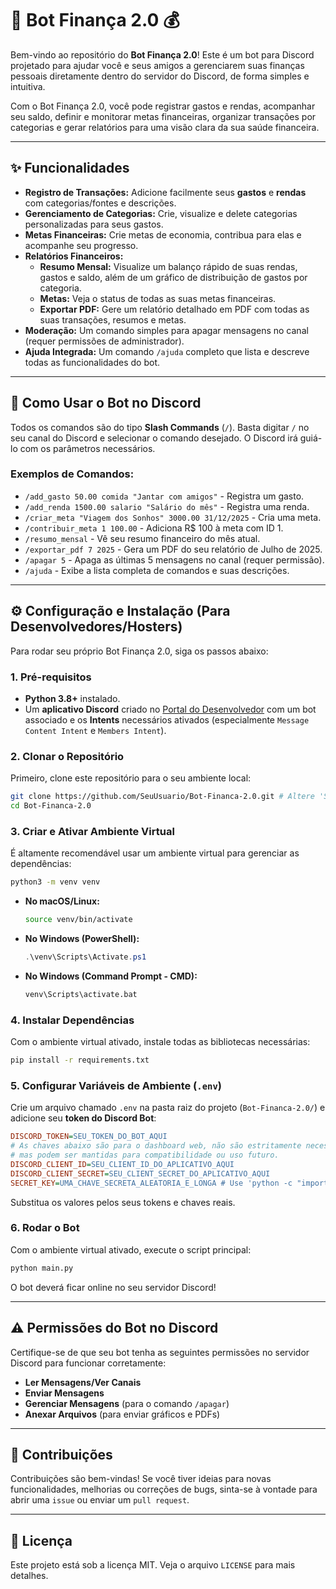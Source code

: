 # 🤖 Bot Finança 2.0 💰

Bem-vindo ao repositório do **Bot Finança 2.0**\! Este é um bot para Discord projetado para ajudar você e seus amigos a gerenciarem suas finanças pessoais diretamente dentro do servidor do Discord, de forma simples e intuitiva.

Com o Bot Finança 2.0, você pode registrar gastos e rendas, acompanhar seu saldo, definir e monitorar metas financeiras, organizar transações por categorias e gerar relatórios para uma visão clara da sua saúde financeira.

-----

## ✨ Funcionalidades

  * **Registro de Transações:** Adicione facilmente seus **gastos** e **rendas** com categorias/fontes e descrições.
  * **Gerenciamento de Categorias:** Crie, visualize e delete categorias personalizadas para seus gastos.
  * **Metas Financeiras:** Crie metas de economia, contribua para elas e acompanhe seu progresso.
  * **Relatórios Financeiros:**
      * **Resumo Mensal:** Visualize um balanço rápido de suas rendas, gastos e saldo, além de um gráfico de distribuição de gastos por categoria.
      * **Metas:** Veja o status de todas as suas metas financeiras.
      * **Exportar PDF:** Gere um relatório detalhado em PDF com todas as suas transações, resumos e metas.
  * **Moderação:** Um comando simples para apagar mensagens no canal (requer permissões de administrador).
  * **Ajuda Integrada:** Um comando `/ajuda` completo que lista e descreve todas as funcionalidades do bot.

-----

## 🚀 Como Usar o Bot no Discord

Todos os comandos são do tipo **Slash Commands** (`/`). Basta digitar `/` no seu canal do Discord e selecionar o comando desejado. O Discord irá guiá-lo com os parâmetros necessários.

### Exemplos de Comandos:

  * `/add_gasto 50.00 comida "Jantar com amigos"` - Registra um gasto.
  * `/add_renda 1500.00 salario "Salário do mês"` - Registra uma renda.
  * `/criar_meta "Viagem dos Sonhos" 3000.00 31/12/2025` - Cria uma meta.
  * `/contribuir_meta 1 100.00` - Adiciona R$ 100 à meta com ID 1.
  * `/resumo_mensal` - Vê seu resumo financeiro do mês atual.
  * `/exportar_pdf 7 2025` - Gera um PDF do seu relatório de Julho de 2025.
  * `/apagar 5` - Apaga as últimas 5 mensagens no canal (requer permissão).
  * `/ajuda` - Exibe a lista completa de comandos e suas descrições.

-----

## ⚙️ Configuração e Instalação (Para Desenvolvedores/Hosters)

Para rodar seu próprio Bot Finança 2.0, siga os passos abaixo:

### 1\. Pré-requisitos

  * **Python 3.8+** instalado.
  * Um **aplicativo Discord** criado no [Portal do Desenvolvedor](https://discord.com/developers/applications) com um bot associado e os **Intents** necessários ativados (especialmente `Message Content Intent` e `Members Intent`).

### 2\. Clonar o Repositório

Primeiro, clone este repositório para o seu ambiente local:

```bash
git clone https://github.com/SeuUsuario/Bot-Financa-2.0.git # Altere 'SeuUsuario' para o seu username/repo
cd Bot-Financa-2.0
```

### 3\. Criar e Ativar Ambiente Virtual

É altamente recomendável usar um ambiente virtual para gerenciar as dependências:

```bash
python3 -m venv venv
```

  * **No macOS/Linux:**
    ```bash
    source venv/bin/activate
    ```
  * **No Windows (PowerShell):**
    ```powershell
    .\venv\Scripts\Activate.ps1
    ```
  * **No Windows (Command Prompt - CMD):**
    ```cmd
    venv\Scripts\activate.bat
    ```

### 4\. Instalar Dependências

Com o ambiente virtual ativado, instale todas as bibliotecas necessárias:

```bash
pip install -r requirements.txt
```

### 5\. Configurar Variáveis de Ambiente (`.env`)

Crie um arquivo chamado `.env` na pasta raiz do projeto (`Bot-Financa-2.0/`) e adicione seu **token do Discord Bot**:

```ini
DISCORD_TOKEN=SEU_TOKEN_DO_BOT_AQUI
# As chaves abaixo são para o dashboard web, não são estritamente necessárias se você não for usá-lo,
# mas podem ser mantidas para compatibilidade ou uso futuro.
DISCORD_CLIENT_ID=SEU_CLIENT_ID_DO_APLICATIVO_AQUI
DISCORD_CLIENT_SECRET=SEU_CLIENT_SECRET_DO_APLICATIVO_AQUI
SECRET_KEY=UMA_CHAVE_SECRETA_ALEATORIA_E_LONGA # Use 'python -c "import os; print(os.urandom(24).hex())"' para gerar
```

Substitua os valores pelos seus tokens e chaves reais.

### 6\. Rodar o Bot

Com o ambiente virtual ativado, execute o script principal:

```bash
python main.py
```

O bot deverá ficar online no seu servidor Discord\!

-----

## ⚠️ Permissões do Bot no Discord

Certifique-se de que seu bot tenha as seguintes permissões no servidor Discord para funcionar corretamente:

  * **Ler Mensagens/Ver Canais**
  * **Enviar Mensagens**
  * **Gerenciar Mensagens** (para o comando `/apagar`)
  * **Anexar Arquivos** (para enviar gráficos e PDFs)

-----

## 🤝 Contribuições

Contribuições são bem-vindas\! Se você tiver ideias para novas funcionalidades, melhorias ou correções de bugs, sinta-se à vontade para abrir uma `issue` ou enviar um `pull request`.

-----

## 📜 Licença

Este projeto está sob a licença MIT. Veja o arquivo `LICENSE` para mais detalhes.
